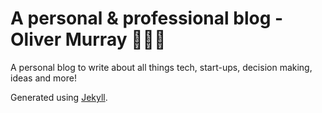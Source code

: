 # A personal & professional blog - Oliver Murray 🧑🏼‍💻
A personal blog to write about all things tech, start-ups, decision making, ideas and more! 

Generated using [Jekyll](https://jekyllrb.com/).
